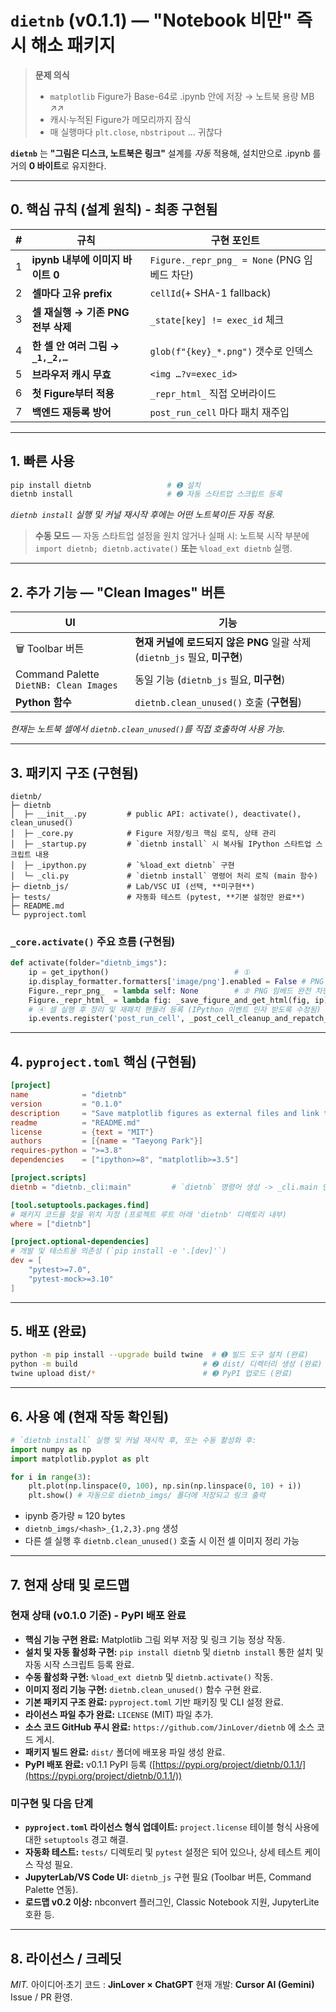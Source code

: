 # **`dietnb` (v0.1.1) — "Notebook 비만" 즉시 해소 패키지**

> **문제 의식**  
> * `matplotlib` Figure가 Base-64로 .ipynb 안에 저장 → 노트북 용량 MB ↗︎↗︎  
> * 캐시·누적된 Figure가 메모리까지 잠식  
> * 매 실행마다 `plt.close`, `nbstripout` … 귀찮다  

**`dietnb`** 는 **"그림은 디스크, 노트북은 링크"** 설계를 *자동* 적용해, 설치만으로 .ipynb 를 거의 **0 바이트**로 유지한다.

---

## 0. 핵심 규칙 (설계 원칙) - 최종 구현됨

| # | 규칙 | 구현 포인트 |
|---|------|-------------|
| 1 | **ipynb 내부에 이미지 바이트 0** | `Figure._repr_png_ = None` (PNG 임베드 차단) |
| 2 | **셀마다 고유 prefix** | `cellId`(+ SHA-1 fallback) |
| 3 | **셀 재실행 → 기존 PNG 전부 삭제** | `_state[key] != exec_id` 체크 |
| 4 | **한 셀 안 여러 그림 → `_1,_2,…`** | `glob(f"{key}_*.png")` 갯수로 인덱스 |
| 5 | **브라우저 캐시 무효** | `<img …?v=exec_id>` |
| 6 | **첫 Figure부터 적용** | `_repr_html_` 직접 오버라이드 |
| 7 | **백엔드 재등록 방어** | `post_run_cell` 마다 패치 재주입 |

---

## 1. 빠른 사용

```bash
pip install dietnb                 # ➊ 설치
dietnb install                     # ➋ 자동 스타트업 스크립트 등록
```

*`dietnb install` 실행 및 커널 재시작 후에는 어떤 노트북이든 자동 적용.*

> **수동 모드** — 자동 스타트업 설정을 원치 않거나 실패 시:
> 노트북 시작 부분에 `import dietnb; dietnb.activate()` **또는** `%load_ext dietnb` 실행.

---

## 2. 추가 기능 — "Clean Images" 버튼

| UI | 기능 |
|----|------|
| 🗑 Toolbar 버튼 | **현재 커널에 로드되지 않은 PNG** 일괄 삭제 (`dietnb_js` 필요, **미구현**) |
| Command Palette `DietNB: Clean Images` | 동일 기능 (`dietnb_js` 필요, **미구현**) |
| **Python 함수** | `dietnb.clean_unused()` 호출 (**구현됨**) |

*현재는 노트북 셀에서 `dietnb.clean_unused()`를 직접 호출하여 사용 가능.*

---

## 3. 패키지 구조 (구현됨)

```
dietnb/
├─ dietnb
│  ├─ __init__.py         # public API: activate(), deactivate(), clean_unused()
│  ├─ _core.py            # Figure 저장/링크 핵심 로직, 상태 관리
│  ├─ _startup.py         # `dietnb install` 시 복사될 IPython 스타트업 스크립트 내용
│  ├─ _ipython.py         # `%load_ext dietnb` 구현
│  └─ _cli.py             # `dietnb install` 명령어 처리 로직 (main 함수)
├─ dietnb_js/             # Lab/VSC UI (선택, **미구현**)
├─ tests/                 # 자동화 테스트 (pytest, **기본 설정만 완료**)
├─ README.md
└─ pyproject.toml
```

### `_core.activate()` 주요 흐름 (구현됨)

```python
def activate(folder="dietnb_imgs"):
    ip = get_ipython()                            # ①
    ip.display_formatter.formatters['image/png'].enabled = False # PNG 포매터 비활성화
    Figure._repr_png_  = lambda self: None        # ② PNG 임베드 완전 차단
    Figure._repr_html_ = lambda fig: _save_figure_and_get_html(fig, ip) # ③ HTML 생성 로직 연결
    # ④ 셀 실행 후 정리 및 재패치 핸들러 등록 (IPython 이벤트 인자 받도록 수정됨)
    ip.events.register('post_run_cell', _post_cell_cleanup_and_repatch_handler)
```

---

## 4. `pyproject.toml` 핵심 (구현됨)

```toml
[project]
name            = "dietnb"
version         = "0.1.0"
description     = "Save matplotlib figures as external files and link them, keeping notebooks tiny."
readme          = "README.md"
license         = {text = "MIT"}
authors         = [{name = "Taeyong Park"}]
requires-python = ">=3.8"
dependencies    = ["ipython>=8", "matplotlib>=3.5"]

[project.scripts]
dietnb = "dietnb._cli:main"         # `dietnb` 명령어 생성 -> _cli.main 연결

[tool.setuptools.packages.find]
# 패키지 코드를 찾을 위치 지정 (프로젝트 루트 아래 'dietnb' 디렉토리 내부)
where = ["dietnb"]

[project.optional-dependencies]
# 개발 및 테스트용 의존성 (`pip install -e '.[dev]'`)
dev = [
    "pytest>=7.0",
    "pytest-mock>=3.10"
]
```

---

## 5. 배포 (완료)

```bash
python -m pip install --upgrade build twine  # ➊ 빌드 도구 설치 (완료)
python -m build                            # ➋ dist/ 디렉터리 생성 (완료)
twine upload dist/*                        # ➌ PyPI 업로드 (완료)
```

---

## 6. 사용 예 (현재 작동 확인됨)

```python
# `dietnb install` 실행 및 커널 재시작 후, 또는 수동 활성화 후:
import numpy as np
import matplotlib.pyplot as plt

for i in range(3):
    plt.plot(np.linspace(0, 100), np.sin(np.linspace(0, 10) + i))
    plt.show() # 자동으로 dietnb_imgs/ 폴더에 저장되고 링크 출력
```

* ipynb 증가량 ≈ 120 bytes
* `dietnb_imgs/<hash>_{1,2,3}.png` 생성
* 다른 셀 실행 후 `dietnb.clean_unused()` 호출 시 이전 셀 이미지 정리 가능

---

## 7. 현재 상태 및 로드맵

### 현재 상태 (v0.1.0 기준) - PyPI 배포 완료
*   **핵심 기능 구현 완료:** Matplotlib 그림 외부 저장 및 링크 기능 정상 작동.
*   **설치 및 자동 활성화 구현:** `pip install dietnb` 및 `dietnb install` 통한 설치 및 자동 시작 스크립트 등록 완료.
*   **수동 활성화 구현:** `%load_ext dietnb` 및 `dietnb.activate()` 작동.
*   **이미지 정리 기능 구현:** `dietnb.clean_unused()` 함수 구현 완료.
*   **기본 패키지 구조 완료:** `pyproject.toml` 기반 패키징 및 CLI 설정 완료.
*   **라이선스 파일 추가 완료:** `LICENSE` (MIT) 파일 추가.
*   **소스 코드 GitHub 푸시 완료:** `https://github.com/JinLover/dietnb` 에 소스 코드 게시.
*   **패키지 빌드 완료:** `dist/` 폴더에 배포용 파일 생성 완료.
*   **PyPI 배포 완료:** v0.1.1 PyPI 등록 ([https://pypi.org/project/dietnb/0.1.1/](https://pypi.org/project/dietnb/0.1.1/))

### 미구현 및 다음 단계
*   **`pyproject.toml` 라이선스 형식 업데이트:** `project.license` 테이블 형식 사용에 대한 `setuptools` 경고 해결.
*   **자동화 테스트:** `tests/` 디렉토리 및 `pytest` 설정은 되어 있으나, 상세 테스트 케이스 작성 필요.
*   **JupyterLab/VS Code UI:** `dietnb_js` 구현 필요 (Toolbar 버튼, Command Palette 연동).
*   **로드맵 v0.2 이상:** nbconvert 플러그인, Classic Notebook 지원, JupyterLite 호환 등.

---

## 8. 라이선스 / 크레딧

*MIT.*
아이디어·초기 코드 : **JinLover × ChatGPT**
현재 개발: **Cursor AI (Gemini)**
Issue / PR 환영.